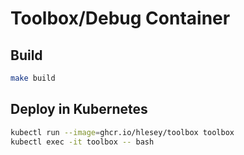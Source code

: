 # Toolbox/Debug Container

## Build

```bash
make build
```

## Deploy in Kubernetes

```bash
kubectl run --image=ghcr.io/hlesey/toolbox toolbox
kubectl exec -it toolbox -- bash
```
